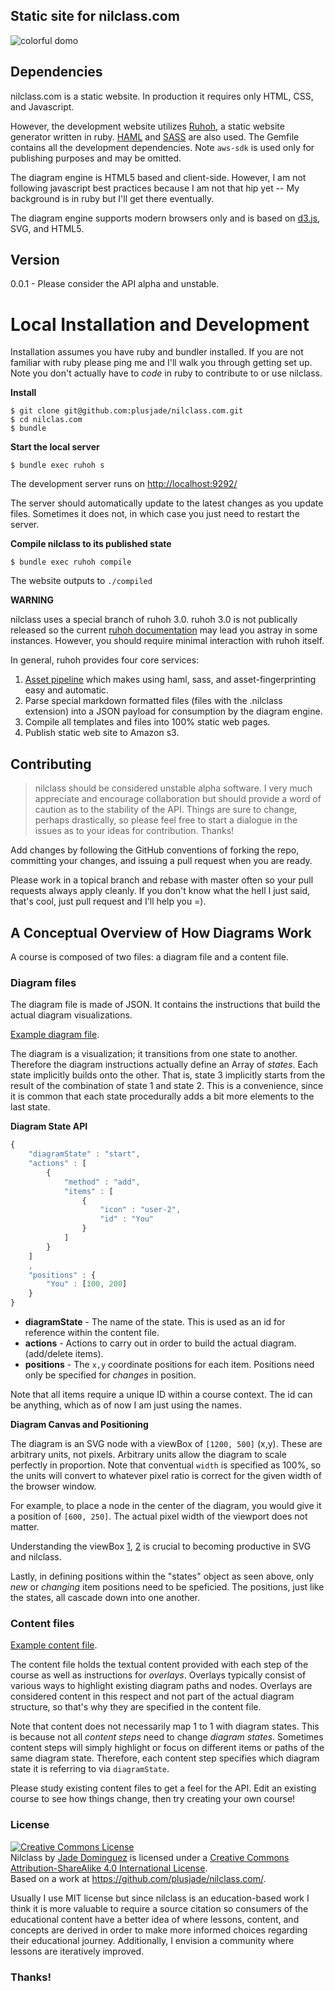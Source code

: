 ## Static site for nilclass.com

![colorful domo](media/colorful-domo.jpg)


## Dependencies

nilclass.com is a static website. In production it requires only HTML, CSS, and Javascript.

However, the development website utilizes [Ruhoh](http://ruhoh.com/), a static website generator written in ruby. [HAML](http://haml.info/) and [SASS](http://sass-lang.com/) are also used. The Gemfile contains all the development dependencies. Note `aws-sdk` is used only for publishing purposes and may be omitted.

The diagram engine is HTML5 based and client-side. However, I am not following javascript best practices because I am not that hip yet -- My background is in ruby but I'll get there eventually.

The diagram engine supports modern browsers only and is based on [d3.js](http://d3js.org/), SVG, and HTML5.


## Version

0.0.1 - Please consider the API alpha and unstable.


# Local Installation and Development

Installation assumes you have ruby and bundler installed. If you are not familiar with ruby please ping me and I'll walk you through getting set up. Note you don't actually have to _code_ in ruby to contribute to or use nilclass.

**Install**

    $ git clone git@github.com:plusjade/nilclass.com.git
    $ cd nilclas.com
    $ bundle


**Start the local server**

    $ bundle exec ruhoh s

The development server runs on <http://localhost:9292/>

The server should automatically update to the latest changes as you update files. Sometimes it does not, in which case you just need to restart the server.


**Compile nilclass to its published state**

    $ bundle exec ruhoh compile

The website outputs to `./compiled`


**WARNING**

nilclass uses a special branch of ruhoh 3.0. ruhoh 3.0 is not publically released so the current [ruhoh documentation](http://ruhoh.com/docs/2/) may lead you astray in some instances. However, you should require minimal interaction with ruhoh itself. 

In general, ruhoh provides four core services:

1. [Asset pipeline](http://ruhoh.com/docs/2/asset-pipeline/) which makes using haml, sass, and asset-fingerprinting easy and automatic.
1. Parse special markdown formatted files (files with the .nilclass extension) into a JSON payload for consumption by the diagram engine.
1. Compile all templates and files into 100% static web pages.
1. Publish static web site to Amazon s3.


## Contributing

> nilclass should be considered unstable alpha software. I very much appreciate and encourage collaboration but should provide a word of caution as to the stability of the API.
Things are sure to change, perhaps drastically, so please feel free to start a dialogue in the issues as to your ideas for contribution. Thanks!

Add changes by following the GitHub conventions of forking the repo, committing your changes, and issuing a pull request when you are ready.

Please work in a topical branch and rebase with master often so your pull requests always apply cleanly. If you don't know what the hell I just said, that's cool, just pull request and I'll help you =).


## A Conceptual Overview of How Diagrams Work

A course is composed of two files: a diagram file and a content file.

### Diagram files

The diagram file is made of JSON. It contains the instructions that build the actual diagram visualizations.

[Example diagram file](https://github.com/plusjade/nilclass.com/tree/master/courses-data/how-websites-work/diagram.json).

The diagram is a visualization; it transitions from one state to another.
Therefore the diagram instructions actually define an Array of _states_.
Each state implicitly builds onto the other. That is, state 3 implicitly starts from the result of the combination of state 1 and state 2.
This is a convenience, since it is common that each state procedurally adds a bit more elements to the last state.

**Diagram State API**

```javascript
{
    "diagramState" : "start",
    "actions" : [
        {
            "method" : "add",
            "items" : [
                {
                    "icon" : "user-2",
                    "id" : "You"
                }
            ]
        }
    ]
    ,
    "positions" : {
        "You" : [100, 200]
    }
}
```

- **diagramState** - The name of the state. This is used as an id for reference within the content file.
- **actions** - Actions to carry out in order to build the actual diagram. (add/delete items).
- **positions** - The `x,y` coordinate positions for each item. Positions need only be specified for _changes_ in position.

Note that all items require a unique ID within a course context. The id can be anything, which as of now I am just using the names.

**Diagram Canvas and Positioning**

The diagram is an SVG node with a viewBox of `[1200, 500]` (x,y). These are arbitrary units, not pixels. Arbitrary units allow the diagram to scale perfectly in proportion. Note that conventual `width` is specified as 100%, so the units will convert to whatever pixel ratio is correct for the given width of the browser window.

For example, to place a node in the center of the diagram, you would give it a position of `[600, 250]`. The actual pixel width of the viewport does not matter.

Understanding the viewBox [1](http://www.justinmccandless.com/blog/Making+Sense+of+SVG+viewBox's+Madness), [2](http://www.w3.org/TR/SVG/coords.html) is crucial to becoming productive in SVG and nilclass.

Lastly, in defining positions within the "states" object as seen above, only _new_ or _changing_ item positions need to be speficied. The positions, just like the states, all cascade down into one another.


### Content files


[Example content file](https://github.com/plusjade/nilclass.com/tree/master/courses-data/how-websites-work/content.json).

The content file holds the textual content provided with each step of the course as well as instructions for _overlays_. Overlays typically consist of various ways to highlight existing diagram paths and nodes.
Overlays are considered content in this respect and not part of the actual diagram structure, so that's why they are specified in the content file.

Note that content does not necessarily map 1 to 1 with diagram states. This is because not all _content steps_ need to change _diagram states_. Sometimes content steps will simply highlight or focus on different items or paths of the same diagram state. Therefore, each content step specifies which diagram state it is referring to via `diagramState`.

Please study existing content files to get a feel for the API. Edit an existing course to see how things change, then try creating your own course!


### License

<a rel="license" href="http://creativecommons.org/licenses/by-sa/4.0/"><img alt="Creative Commons License" style="border-width:0" src="https://i.creativecommons.org/l/by-sa/4.0/88x31.png" /></a><br /><span xmlns:dct="http://purl.org/dc/terms/" href="http://purl.org/dc/dcmitype/InteractiveResource" property="dct:title" rel="dct:type">Nilclass</span> by <a xmlns:cc="http://creativecommons.org/ns#" href="http://plusjade.com/" property="cc:attributionName" rel="cc:attributionURL">Jade Dominguez</a> is licensed under a <a rel="license" href="http://creativecommons.org/licenses/by-sa/4.0/">Creative Commons Attribution-ShareAlike 4.0 International License</a>.<br />Based on a work at <a xmlns:dct="http://purl.org/dc/terms/" href="https://github.com/plusjade/nilclass.com/" rel="dct:source">https://github.com/plusjade/nilclass.com/</a>.

Usually I use MIT license but since nilclass is an education-based work I think it is more valuable to require a source citation so consumers of the educational content have a better idea of where lessons, content, and concepts are derived in order to make more informed choices regarding their educational journey. Additionally, I envision a community where lessons are iteratively improved.


### Thanks!

